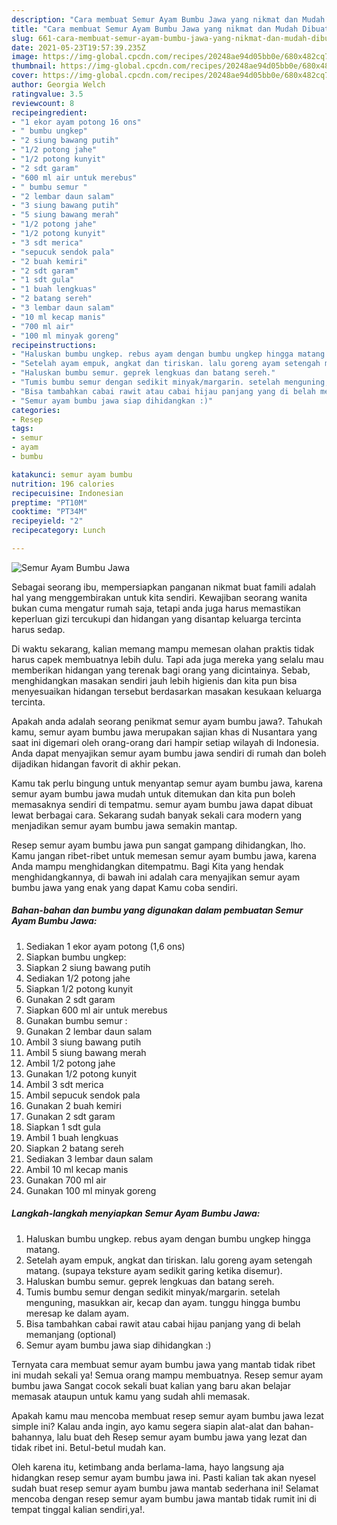 ```yaml
---
description: "Cara membuat Semur Ayam Bumbu Jawa yang nikmat dan Mudah Dibuat"
title: "Cara membuat Semur Ayam Bumbu Jawa yang nikmat dan Mudah Dibuat"
slug: 661-cara-membuat-semur-ayam-bumbu-jawa-yang-nikmat-dan-mudah-dibuat
date: 2021-05-23T19:57:39.235Z
image: https://img-global.cpcdn.com/recipes/20248ae94d05bb0e/680x482cq70/semur-ayam-bumbu-jawa-foto-resep-utama.jpg
thumbnail: https://img-global.cpcdn.com/recipes/20248ae94d05bb0e/680x482cq70/semur-ayam-bumbu-jawa-foto-resep-utama.jpg
cover: https://img-global.cpcdn.com/recipes/20248ae94d05bb0e/680x482cq70/semur-ayam-bumbu-jawa-foto-resep-utama.jpg
author: Georgia Welch
ratingvalue: 3.5
reviewcount: 8
recipeingredient:
- "1 ekor ayam potong 16 ons"
- " bumbu ungkep"
- "2 siung bawang putih"
- "1/2 potong jahe"
- "1/2 potong kunyit"
- "2 sdt garam"
- "600 ml air untuk merebus"
- " bumbu semur "
- "2 lembar daun salam"
- "3 siung bawang putih"
- "5 siung bawang merah"
- "1/2 potong jahe"
- "1/2 potong kunyit"
- "3 sdt merica"
- "sepucuk sendok pala"
- "2 buah kemiri"
- "2 sdt garam"
- "1 sdt gula"
- "1 buah lengkuas"
- "2 batang sereh"
- "3 lembar daun salam"
- "10 ml kecap manis"
- "700 ml air"
- "100 ml minyak goreng"
recipeinstructions:
- "Haluskan bumbu ungkep. rebus ayam dengan bumbu ungkep hingga matang."
- "Setelah ayam empuk, angkat dan tiriskan. lalu goreng ayam setengah matang. (supaya teksture ayam sedikit garing ketika disemur)."
- "Haluskan bumbu semur. geprek lengkuas dan batang sereh."
- "Tumis bumbu semur dengan sedikit minyak/margarin. setelah menguning, masukkan air, kecap dan ayam. tunggu hingga bumbu meresap ke dalam ayam."
- "Bisa tambahkan cabai rawit atau cabai hijau panjang yang di belah memanjang (optional)"
- "Semur ayam bumbu jawa siap dihidangkan :)"
categories:
- Resep
tags:
- semur
- ayam
- bumbu

katakunci: semur ayam bumbu 
nutrition: 196 calories
recipecuisine: Indonesian
preptime: "PT10M"
cooktime: "PT34M"
recipeyield: "2"
recipecategory: Lunch

---
```



![Semur Ayam Bumbu Jawa](https://img-global.cpcdn.com/recipes/20248ae94d05bb0e/680x482cq70/semur-ayam-bumbu-jawa-foto-resep-utama.jpg)

Sebagai seorang ibu, mempersiapkan panganan nikmat buat famili adalah hal yang menggembirakan untuk kita sendiri. Kewajiban seorang  wanita bukan cuma mengatur rumah saja, tetapi anda juga harus memastikan keperluan gizi tercukupi dan hidangan yang disantap keluarga tercinta harus sedap.

Di waktu  sekarang, kalian memang mampu memesan olahan praktis tidak harus capek membuatnya lebih dulu. Tapi ada juga mereka yang selalu mau memberikan hidangan yang terenak bagi orang yang dicintainya. Sebab, menghidangkan masakan sendiri jauh lebih higienis dan kita pun bisa menyesuaikan hidangan tersebut berdasarkan masakan kesukaan keluarga tercinta. 



Apakah anda adalah seorang penikmat semur ayam bumbu jawa?. Tahukah kamu, semur ayam bumbu jawa merupakan sajian khas di Nusantara yang saat ini digemari oleh orang-orang dari hampir setiap wilayah di Indonesia. Anda dapat menyajikan semur ayam bumbu jawa sendiri di rumah dan boleh dijadikan hidangan favorit di akhir pekan.

Kamu tak perlu bingung untuk menyantap semur ayam bumbu jawa, karena semur ayam bumbu jawa mudah untuk ditemukan dan kita pun boleh memasaknya sendiri di tempatmu. semur ayam bumbu jawa dapat dibuat lewat berbagai cara. Sekarang sudah banyak sekali cara modern yang menjadikan semur ayam bumbu jawa semakin mantap.

Resep semur ayam bumbu jawa pun sangat gampang dihidangkan, lho. Kamu jangan ribet-ribet untuk memesan semur ayam bumbu jawa, karena Anda mampu menghidangkan ditempatmu. Bagi Kita yang hendak menghidangkannya, di bawah ini adalah cara menyajikan semur ayam bumbu jawa yang enak yang dapat Kamu coba sendiri.

<!--inarticleads1-->

##### Bahan-bahan dan bumbu yang digunakan dalam pembuatan Semur Ayam Bumbu Jawa:

1. Sediakan 1 ekor ayam potong (1,6 ons)
1. Siapkan  bumbu ungkep:
1. Siapkan 2 siung bawang putih
1. Sediakan 1/2 potong jahe
1. Siapkan 1/2 potong kunyit
1. Gunakan 2 sdt garam
1. Siapkan 600 ml air untuk merebus
1. Gunakan  bumbu semur :
1. Gunakan 2 lembar daun salam
1. Ambil 3 siung bawang putih
1. Ambil 5 siung bawang merah
1. Ambil 1/2 potong jahe
1. Gunakan 1/2 potong kunyit
1. Ambil 3 sdt merica
1. Ambil sepucuk sendok pala
1. Gunakan 2 buah kemiri
1. Gunakan 2 sdt garam
1. Siapkan 1 sdt gula
1. Ambil 1 buah lengkuas
1. Siapkan 2 batang sereh
1. Sediakan 3 lembar daun salam
1. Ambil 10 ml kecap manis
1. Gunakan 700 ml air
1. Gunakan 100 ml minyak goreng




<!--inarticleads2-->

##### Langkah-langkah menyiapkan Semur Ayam Bumbu Jawa:

1. Haluskan bumbu ungkep. rebus ayam dengan bumbu ungkep hingga matang.
1. Setelah ayam empuk, angkat dan tiriskan. lalu goreng ayam setengah matang. (supaya teksture ayam sedikit garing ketika disemur).
1. Haluskan bumbu semur. geprek lengkuas dan batang sereh.
1. Tumis bumbu semur dengan sedikit minyak/margarin. setelah menguning, masukkan air, kecap dan ayam. tunggu hingga bumbu meresap ke dalam ayam.
1. Bisa tambahkan cabai rawit atau cabai hijau panjang yang di belah memanjang (optional)
1. Semur ayam bumbu jawa siap dihidangkan :)




Ternyata cara membuat semur ayam bumbu jawa yang mantab tidak ribet ini mudah sekali ya! Semua orang mampu membuatnya. Resep semur ayam bumbu jawa Sangat cocok sekali buat kalian yang baru akan belajar memasak ataupun untuk kamu yang sudah ahli memasak.

Apakah kamu mau mencoba membuat resep semur ayam bumbu jawa lezat simple ini? Kalau anda ingin, ayo kamu segera siapin alat-alat dan bahan-bahannya, lalu buat deh Resep semur ayam bumbu jawa yang lezat dan tidak ribet ini. Betul-betul mudah kan. 

Oleh karena itu, ketimbang anda berlama-lama, hayo langsung aja hidangkan resep semur ayam bumbu jawa ini. Pasti kalian tak akan nyesel sudah buat resep semur ayam bumbu jawa mantab sederhana ini! Selamat mencoba dengan resep semur ayam bumbu jawa mantab tidak rumit ini di tempat tinggal kalian sendiri,ya!.

